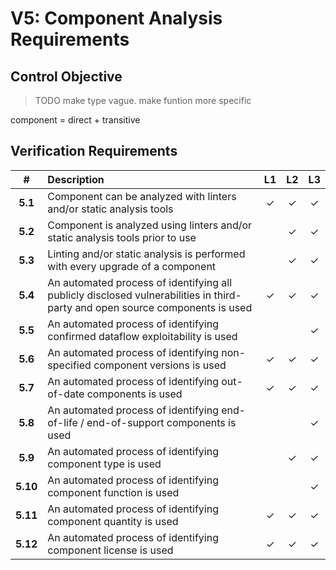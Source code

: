 # V5: Component Analysis Requirements

## Control Objective

> TODO
make type vague. make funtion more specific

component = direct + transitive

<div style="page-break-after: always;"> 
</div>

## Verification Requirements

| # | Description | L1 | L2 | L3 |
| :---: | :--- | :---: | :---: | :---: |
| **5.1** | Component can be analyzed with linters and/or static analysis tools | ✓ | ✓ | ✓ |
| **5.2** | Component is analyzed using linters and/or static analysis tools prior to use | | ✓ | ✓ |
| **5.3** | Linting and/or static analysis is performed with every upgrade of a component | | ✓ | ✓ |
| **5.4** | An automated process of identifying all publicly disclosed vulnerabilities in third-party and open source components is used | ✓ | ✓ | ✓ |
| **5.5** | An automated process of identifying confirmed dataflow exploitability is used | | | ✓ |
| **5.6** | An automated process of identifying non-specified component versions is used | ✓ | ✓ | ✓ |
| **5.7** | An automated process of identifying out-of-date components is used | ✓ | ✓ | ✓ |
| **5.8** | An automated process of identifying end-of-life / end-of-support components is used | | | ✓ |
| **5.9** | An automated process of identifying component type is used | | ✓ | ✓ |
| **5.10** | An automated process of identifying component function is used | | | ✓ |
| **5.11** | An automated process of identifying component quantity is used | ✓ | ✓ | ✓ |
| **5.12** | An automated process of identifying component license is used | ✓ | ✓ | ✓ |
